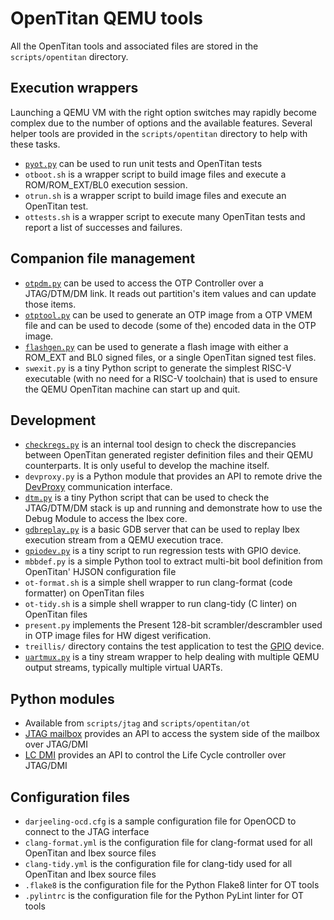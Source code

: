 # OpenTitan QEMU tools

All the OpenTitan tools and associated files are stored in the `scripts/opentitan` directory.

## Execution wrappers

Launching a QEMU VM with the right option switches may rapidly become complex due to the number
of options and the available features. Several helper tools are provided in the `scripts/opentitan`
directory to help with these tasks.

* [`pyot.py`](pyot.md) can be used to run unit tests and OpenTitan tests
* `otboot.sh` is a wrapper script to build image files and execute a ROM/ROM_EXT/BL0 execution
  session.
* `otrun.sh` is a wrapper script to build image files and execute an OpenTitan test.
* `ottests.sh` is a wrapper script to execute many OpenTitan tests and report a list of successes
   and failures.

## Companion file management

* [`otpdm.py`](otpdm.md) can be used to access the OTP Controller over a JTAG/DTM/DM link. It reads
  out partition's item values and can update those items.
* [`otptool.py`](otptool.md) can be used to generate an OTP image from a OTP VMEM file and can be
  used to decode (some of the) encoded data in the OTP image.
* [`flashgen.py`](flashgen.md) can be used to generate a flash image with either a ROM_EXT and BL0
  signed files, or a single OpenTitan signed test files.
* `swexit.py` is a tiny Python script to generate the simplest RISC-V executable (with no need for
  a RISC-V toolchain) that is used to ensure the QEMU OpenTitan machine can start up and quit.

## Development

* [`checkregs.py`](checkregs.md) is an internal tool design to check the discrepancies between
   OpenTitan generated register definition files and their QEMU counterparts. It is only useful to
   develop the machine itself.
* `devproxy.py` is a Python module that provides an API to remote drive the [DevProxy](devproxy.md)
  communication interface.
* [`dtm.py`](dtm.md) is a tiny Python script that can be used to check the JTAG/DTM/DM stack is
  up and running and demonstrate how to use the Debug Module to access the Ibex core.
* [`gdbreplay.py`](gdbreplay.md) is a basic GDB server that can be used to replay Ibex execution
  stream from a QEMU execution trace.
* [`gpiodev.py`](gpiodev.md) is a tiny script to run regression tests with GPIO device.
* `mbbdef.py` is a simple Python tool to extract multi-bit bool definition from OpenTitan' HJSON
  configuration file
* `ot-format.sh` is a simple shell wrapper to run clang-format (code formatter) on OpenTitan files
* `ot-tidy.sh` is a simple shell wrapper to run clang-tidy (C linter) on OpenTitan files
* `present.py` implements the Present 128-bit scrambler/descrambler used in OTP image files for
  HW digest verification.
* `treillis/` directory contains the test application to test the [GPIO](gpio.md) device.
* [`uartmux.py`](uartmux.md) is a tiny stream wrapper to help dealing with multiple QEMU output
  streams, typically multiple virtual UARTs.

## Python modules

* Available from `scripts/jtag` and `scripts/opentitan/ot`
* [JTAG mailbox](jtagmbx.md) provides an API to access the system side of the mailbox over JTAG/DMI
* [LC DMI](lc_ctrl_dmi.md) provides an API to control the Life Cycle controller over JTAG/DMI

## Configuration files

* `darjeeling-ocd.cfg` is a sample configuration file for OpenOCD to connect to the JTAG interface
* `clang-format.yml` is the configuration file for clang-format used for all OpenTitan and Ibex
  source files
* `clang-tidy.yml` is the configuration file for clang-tidy used for all OpenTitan and Ibex source
  files
* `.flake8` is the configuration file for the Python Flake8 linter for OT tools
* `.pylintrc` is the configuration file for the Python PyLint linter for OT tools
